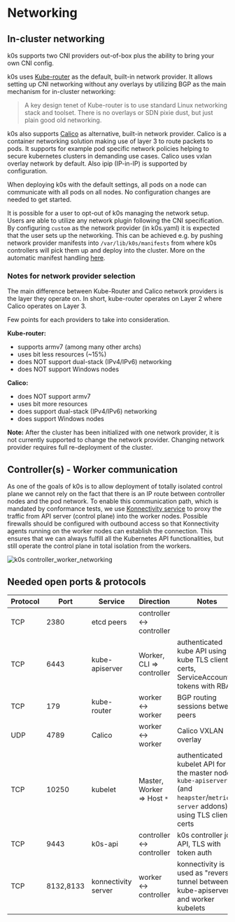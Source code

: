 # Networking

## In-cluster networking

k0s supports two CNI providers out-of-box plus the ability to bring your own CNI config.

k0s uses [Kube-router](https://github.com/cloudnativelabs/kube-router) as the default, built-in network provider. It allows setting up CNI networking without any overlays by utilizing BGP as the main mechanism for in-cluster networking:
> A key design tenet of Kube-router is to use standard Linux networking stack and toolset. There is no overlays or SDN pixie dust, but just plain good old networking.

k0s also supports [Calico](https://www.projectcalico.org/) as alternative, built-in network provider. Calico is a container networking solution making use of layer 3 to route packets to pods. It supports for example pod specific network policies helping to secure kubernetes clusters in demanding use cases. Calico uses vxlan overlay network by default. Also ipip (IP-in-IP) is supported by configuration.

When deploying k0s with the default settings, all pods on a node can communicate with all pods on all nodes. No configuration changes are needed to get started.

It is possible for a user to opt-out of k0s managing the network setup. Users are able to utilize any network plugin following the CNI specification. By configuring `custom` as the network provider (in k0s.yaml) it is expected that the user sets up the networking. This can be achieved e.g. by pushing network provider manifests into `/var/lib/k0s/manifests` from where k0s controllers will pick them up and deploy into the cluster. More on the automatic manifest handling [here](manifests.md).

### Notes for network provider selection

The main difference between Kube-Router and Calico network providers is the layer they operate on. In short, kube-router operates on Layer 2 where Calico operates on Layer 3.

Few points for each providers to take into consideration.

**Kube-router:**
- supports armv7 (among many other archs)
- uses bit less resources (~15%)
- does NOT support dual-stack (IPv4/IPv6) networking
- does NOT support Windows nodes

**Calico:**
- does NOT support armv7
- uses bit more resources
- does support dual-stack (IPv4/IPv6) networking
- does support Windows nodes

**Note:** After the cluster has been initialized with one network provider, it is not currently supported to change the network provider. Changing network provider requires full re-deployment of the cluster.
## Controller(s) - Worker communication

As one of the goals of k0s is to allow deployment of totally isolated control plane we cannot rely on the fact that there is an IP route between controller nodes and the pod network. To enable this communication path, which is mandated by conformance tests, we use [Konnectivity service](https://kubernetes.io/docs/tasks/extend-kubernetes/setup-konnectivity/) to proxy the traffic from API server (control plane) into the worker nodes. Possible firewalls should be configured with outbound access so that Konnectivity agents running on the worker nodes can establish the connection. This ensures that we can always fulfill all the Kubernetes API functionalities, but still operate the control plane in total isolation from the workers.

![k0s controller_worker_networking](img/k0s_controller_worker_networking.png)

## Needed open ports & protocols

| Protocol  |  Port     | Service                   | Direction                   | Notes  
|-----------|-----------|---------------------------|-----------------------------|--------
| TCP       | 2380      | etcd peers                | controller <-> controller   |   
| TCP       | 6443      | kube-apiserver            | Worker, CLI => controller   | authenticated kube API using kube TLS client certs, ServiceAccount tokens with RBAC
| TCP       | 179       | kube-router               | worker <-> worker           | BGP routing sessions between peers
| UDP       | 4789      | Calico                    | worker <-> worker           | Calico VXLAN overlay 
| TCP       | 10250     | kubelet                   | Master, Worker => Host `*`  | authenticated kubelet API for the master node `kube-apiserver` (and `heapster`/`metrics-server` addons) using TLS client certs 
| TCP       | 9443      | k0s-api                   | controller <-> controller   | k0s controller join API, TLS with token auth
| TCP       | 8132,8133 | konnectivity server       | worker <-> controller       | konnectivity is used as "reverse" tunnel between kube-apiserver and worker kubelets

